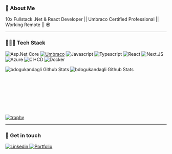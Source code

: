 ### 🚀 About Me 

10x Fullstack .Net & React Developer || Umbraco Certified Professional || Working Remote || 😎

---

### 👨🏻‍💻 Tech Stack

<p>
  <img alt="Asp.Net Core" src="https://img.shields.io/static/v1?message=CORE&color=512BD4&logo=.net&logoColor=FFFFFF&label="/>
  <a target="_blank" href="https://umbraco.com/training/certified-developers/developer/?uid=39196">
    <img alt="Umbraco" src="https://img.shields.io/static/v1?message=Umbraco&color=3544B1&logo=Umbraco&logoColor=FFFFFF&label="/></a>
  <img alt="Javascript" src="https://img.shields.io/static/v1?message=JavaScript&color=222222&logo=JavaScript&logoColor=F7DF1E&label=" />
  <img alt="Typescript" src="https://img.shields.io/static/v1?message=TypeScript&color=3178C6&logo=TypeScript&logoColor=FFFFFF&label="/>
  <img alt="React" src="https://img.shields.io/static/v1?message=React&color=005571&logo=React&logoColor=FFFFFF&label="/>
  <img alt="Next.JS" src="https://img.shields.io/static/v1?message=Next.js&color=F7DF1E&logo=Next.js&logoColor=000000&label="/>
  <img alt="Azure" src="https://img.shields.io/static/v1?message=Azure&color=0078D7&logo=Azure+DevOps&logoColor=FFFFFF&label="/>
  <img alt="CI+CD" src="https://img.shields.io/static/v1?message=CI+CD&color=2560E0&logo=Azure+Pipelines&logoColor=FFFFFF&label="/>
  <img alt="Docker" src="https://img.shields.io/static/v1?message=Docker&color=2496ED&logo=Docker&logoColor=FFFFFF&label="/>
</p>

<img align="left"  alt="bdogukandagli Github Stats" src="https://github-readme-stats.vercel.app/api/top-langs/?username=sekmenhuseyin&theme=dracula&count_private=true&layout=compact&include_all_commits=true&hide=php,coffeescript" />
<img align="left"  alt="bdogukandagli Github Stats" src="https://github-readme-stats.vercel.app/api/top-langs/?username=sekmenhuseyin&theme=dracula&count_private=true&layout=compact&include_all_commits=true&hide=javascript,html,css,pascal,roff,coldfusion,php,coffeescript" />
<br /><br /><br /><br /><br /><br /><br /><br />


[![trophy](https://github-profile-trophy.vercel.app/?username=sekmenhuseyin&rank=SECRET,SSS,SS,S,AAA,AA,A)](https://github.com/ryo-ma/github-profile-trophy)


---

### 💬 Get in touch

<a target="_blank" href="https://www.linkedin.com/in/sekmenhuseyin/">
  <img alt="Linkedin" src="https://custom-icon-badges.demolab.com/badge/LinkedIn-0A66C2?logo=linkedin-white&logoColor=fff" />
</a>

<a target="_blank" href="https://huseyin.sekmen.dev/">
  <img alt="Portfolio" src="https://img.shields.io/badge/huseyin.sekmen.dev-purple?logo=sega&logoColor=white&style=flat-square" />
</a>




<!--
<img align="left" alt="bdogukandagli Github Stats" src="https://github-readme-stats.vercel.app/api?username=sekmenhuseyin&count_private=true&show_icons=true&hide_border=true&theme=radical&include_all_commits=true" />

**sekmenhuseyin/sekmenhuseyin** is a ✨ _special_ ✨ repository because its `README.md` (this file) appears on your GitHub profile.

Here are some ideas to get you started:

- 🔭 I’m currently working on ...
- 🌱 I’m currently learning ...
- 👯 I’m looking to collaborate on ...
- 🤔 I’m looking for help with ...
- 💬 Ask me about ...
- 📫 How to reach me: ...
- 😄 Pronouns: ...
- ⚡ Fun fact: ...
-->
